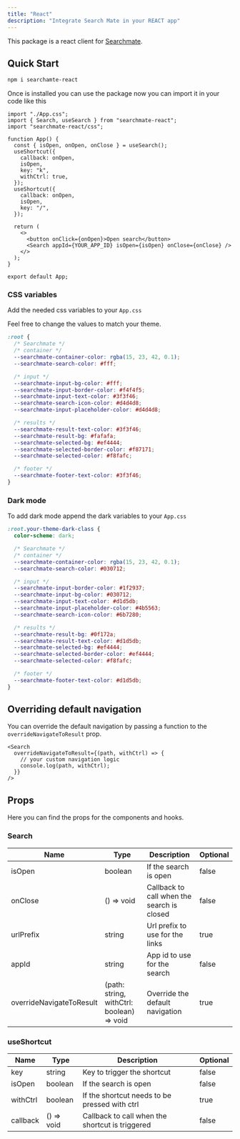 ```yaml
---
title: "React"
description: "Integrate Search Mate in your REACT app"
---
```


This package is a react client for [Searchmate](https://searchmate.app).

## Quick Start

```bash
npm i searchamte-react
```

Once is installed you can use the package now you can import it in your code like this

```tsx
import "./App.css";
import { Search, useSearch } from "searchmate-react";
import "searchmate-react/css";

function App() {
  const { isOpen, onOpen, onClose } = useSearch();
  useShortcut({
    callback: onOpen,
    isOpen,
    key: "k",
    withCtrl: true,
  });
  useShortcut({
    callback: onOpen,
    isOpen,
    key: "/",
  });

  return (
    <>
      <button onClick={onOpen}>Open search</button>
      <Search appId={YOUR_APP_ID} isOpen={isOpen} onClose={onClose} />
    </>
  );
}

export default App;
```

### CSS variables

Add the needed css variables to your `App.css`

Feel free to change the values to match your theme.

```css
:root {
  /* Searchmate */
  /* container */
  --searchmate-container-color: rgba(15, 23, 42, 0.1);
  --searchmate-search-color: #fff;

  /* input */
  --searchmate-input-bg-color: #fff;
  --searchmate-input-border-color: #f4f4f5;
  --searchmate-input-text-color: #3f3f46;
  --searchmate-search-icon-color: #d4d4d8;
  --searchmate-input-placeholder-color: #d4d4d8;

  /* results */
  --searchmate-result-text-color: #3f3f46;
  --searchmate-result-bg: #fafafa;
  --searchmate-selected-bg: #ef4444;
  --searchmate-selected-border-color: #f87171;
  --searchmate-selected-color: #f8fafc;

  /* footer */
  --searchmate-footer-text-color: #3f3f46;
}
```

### Dark mode

To add dark mode append the dark variables to your `App.css`

```css
:root.your-theme-dark-class {
  color-scheme: dark;

  /* Searchmate */
  /* container */
  --searchmate-container-color: rgba(15, 23, 42, 0.1);
  --searchmate-search-color: #030712;

  /* input */
  --searchmate-input-border-color: #1f2937;
  --searchmate-input-bg-color: #030712;
  --searchmate-input-text-color: #d1d5db;
  --searchmate-input-placeholder-color: #4b5563;
  --searchmate-search-icon-color: #6b7280;

  /* results */
  --searchmate-result-bg: #0f172a;
  --searchmate-result-text-color: #d1d5db;
  --searchmate-selected-bg: #ef4444;
  --searchmate-selected-border-color: #ef4444;
  --searchmate-selected-color: #f8fafc;

  /* footer */
  --searchmate-footer-text-color: #d1d5db;
}
```

## Overriding default navigation

You can override the default navigation by passing a function to the `overrideNavigateToResult` prop.

```tsx
<Search
  overrideNavigateToResult={(path, withCtrl) => {
    // your custom navigation logic
    console.log(path, withCtrl);
  }}
/>
```

## Props

Here you can find the props for the components and hooks.

### Search

| Name      | Type       | Description                                | Optional |
| --------- | ---------- | ------------------------------------------ | -------- |
| isOpen    | boolean    | If the search is open                      | false    |
| onClose   | () => void | Callback to call when the search is closed | false    |
| urlPrefix | string     | Url prefix to use for the links            | true     |
| appId     | string     | App id to use for the search               | false    |
| overrideNavigateToResult | (path: string, withCtrl: boolean) => void | Override the default navigation | true |

### useShortcut

| Name     | Type       | Description                                     | Optional |
| -------- | ---------- | ----------------------------------------------- | -------- |
| key      | string     | Key to trigger the shortcut                     | false    |
| isOpen   | boolean    | If the search is open                           | false    |
| withCtrl | boolean    | If the shortcut needs to be pressed with ctrl   | true     |
| callback | () => void | Callback to call when the shortcut is triggered | false    |
